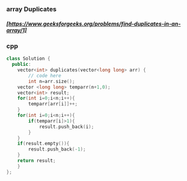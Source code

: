 ### array Duplicates
##### [https://www.geeksforgeeks.org/problems/find-duplicates-in-an-array/1] 
### cpp
```cpp
class Solution {
  public:
    vector<int> duplicates(vector<long long> arr) {
        // code here
        int n=arr.size();
    vector <long long> temparr(n+1,0);
    vector<int> result;
    for(int i=0;i<n;i++){
        temparr[arr[i]]++;
    }
    for(int i=0;i<n;i++){
        if(temparr[i]>1){
            result.push_back(i);
        }
    }
    if(result.empty()){
        result.push_back(-1);
    }
    return result;
    }
};
```
